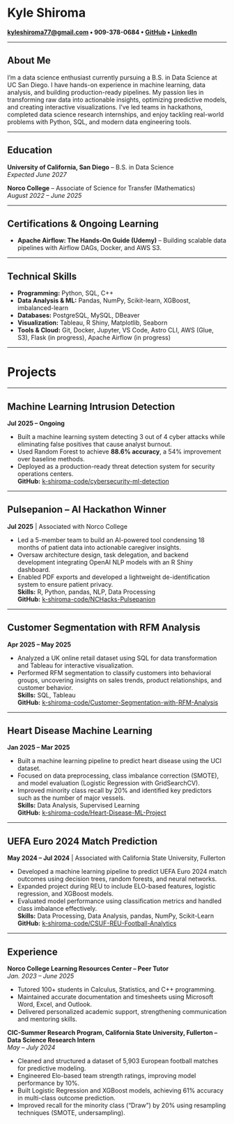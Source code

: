 # Kyle Shiroma
**[kyleshiroma77@gmail.com](mailto:kyleshiroma77@gmail.com) • 909-378-0684 • [GitHub](https://github.com/k-shiroma-code) • [LinkedIn](https://www.linkedin.com/in/k-shiroma)**

---
## About Me
I’m a data science enthusiast currently pursuing a B.S. in Data Science at UC San Diego. I have hands-on experience in machine learning, data analysis, and building production-ready pipelines. My passion lies in transforming raw data into actionable insights, optimizing predictive models, and creating interactive visualizations. I’ve led teams in hackathons, completed data science research internships, and enjoy tackling real-world problems with Python, SQL, and modern data engineering tools.

---

## Education
**University of California, San Diego** – B.S. in Data Science  
*Expected June 2027*

**Norco College** – Associate of Science for Transfer (Mathematics)  
*August 2022 – June 2025*

---

## Certifications & Ongoing Learning
- **Apache Airflow: The Hands-On Guide (Udemy)** – Building scalable data pipelines with Airflow DAGs, Docker, and AWS S3.

---

## Technical Skills
- **Programming:** Python, SQL, C++  
- **Data Analysis & ML:** Pandas, NumPy, Scikit-learn, XGBoost, imbalanced-learn  
- **Databases:** PostgreSQL, MySQL, DBeaver  
- **Visualization:** Tableau, R Shiny, Matplotlib, Seaborn  
- **Tools & Cloud:** Git, Docker, Jupyter, VS Code, Astro CLI, AWS (Glue, S3), Flask (in progress), Apache Airflow (in progress)

---
# Projects

---

## Machine Learning Intrusion Detection
**Jul 2025 – Ongoing**  
- Built a machine learning system detecting 3 out of 4 cyber attacks while eliminating false positives that cause analyst burnout.  
- Used Random Forest to achieve **88.6% accuracy**, a 54% improvement over baseline methods.  
- Deployed as a production-ready threat detection system for security operations centers.  
**GitHub:** [k-shiroma-code/cybersecurity-ml-detection](https://github.com/k-shiroma-code/cybersecurity-ml-detection)

---

## Pulsepanion – AI Hackathon Winner
**Jul 2025** | Associated with Norco College  
- Led a 5-member team to build an AI-powered tool condensing 18 months of patient data into actionable caregiver insights.  
- Oversaw architecture design, task delegation, and backend development integrating OpenAI NLP models with an R Shiny dashboard.  
- Enabled PDF exports and developed a lightweight de-identification system to ensure patient privacy.  
**Skills:** R, Python, pandas, NLP, Data Processing  
**GitHub:** [k-shiroma-code/NCHacks-Pulsepanion](https://github.com/k-shiroma-code/NCHacks-Pulsepanion)

---

## Customer Segmentation with RFM Analysis
**Apr 2025 – May 2025**  
- Analyzed a UK online retail dataset using SQL for data transformation and Tableau for interactive visualization.  
- Performed RFM segmentation to classify customers into behavioral groups, uncovering insights on sales trends, product relationships, and customer behavior.  
**Skills:** SQL, Tableau  
**GitHub:** [k-shiroma-code/Customer-Segmentation-with-RFM-Analysis](https://github.com/k-shiroma-code/Customer-Segmentation-with-RFM-Analysis)

---

## Heart Disease Machine Learning
**Jan 2025 – Mar 2025**  
- Built a machine learning pipeline to predict heart disease using the UCI dataset.  
- Focused on data preprocessing, class imbalance correction (SMOTE), and model evaluation (Logistic Regression with GridSearchCV).  
- Improved minority class recall by 20% and identified key predictors such as the number of major vessels.  
**Skills:** Data Analysis, Supervised Learning  
**GitHub:** [k-shiroma-code/Heart-Disease-ML-Project](https://github.com/k-shiroma-code/Heart-Disease-ML-Project)

---

## UEFA Euro 2024 Match Prediction
**May 2024 – Jul 2024** | Associated with California State University, Fullerton  
- Developed a machine learning pipeline to predict UEFA Euro 2024 match outcomes using decision trees, random forests, and neural networks.  
- Expanded project during REU to include ELO-based features, logistic regression, and XGBoost models.  
- Evaluated model performance using classification metrics and handled class imbalance effectively.  
**Skills:** Data Processing, Data Analysis, pandas, NumPy, Scikit-Learn  
**GitHub:** [k-shiroma-code/CSUF-REU-Football-Analytics](https://github.com/k-shiroma-code/CSUF-REU-Football-Analytics)

---

## Experience

**Norco College Learning Resources Center – Peer Tutor**  
*Jan. 2023 – June 2025*  
- Tutored 100+ students in Calculus, Statistics, and C++ programming.  
- Maintained accurate documentation and timesheets using Microsoft Word, Excel, and Outlook.  
- Delivered personalized academic support, strengthening communication and mentoring skills.

**CIC-Summer Research Program, California State University, Fullerton – Data Science Research Intern**  
*May – July 2024*  
- Cleaned and structured a dataset of 5,903 European football matches for predictive modeling.  
- Engineered Elo-based team strength ratings, improving model performance by 10%.  
- Built Logistic Regression and XGBoost models, achieving 61% accuracy in multi-class outcome prediction.  
- Improved recall for the minority class (“Draw”) by 20% using resampling techniques (SMOTE, undersampling).
